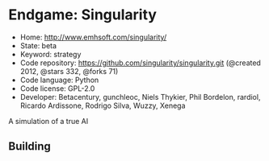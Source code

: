 # Endgame: Singularity

- Home: http://www.emhsoft.com/singularity/
- State: beta
- Keyword: strategy
- Code repository: https://github.com/singularity/singularity.git (@created 2012, @stars 332, @forks 71)
- Code language: Python
- Code license: GPL-2.0
- Developer: Betacentury, gunchleoc, Niels Thykier, Phil Bordelon, rardiol, Ricardo Ardissone, Rodrigo Silva, Wuzzy, Xenega

A simulation of a true AI

## Building
